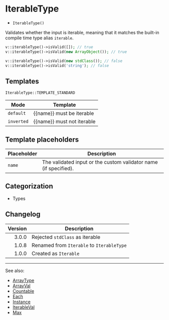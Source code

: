 # IterableType

- `IterableType()`

Validates whether the input is iterable, meaning that it matches the built-in compile time type alias `iterable`.

```php
v::iterableType()->isValid([]); // true
v::iterableType()->isValid(new ArrayObject()); // true

v::iterableType()->isValid(new stdClass()); // false
v::iterableType()->isValid('string'); // false
```

## Templates

`IterableType::TEMPLATE_STANDARD`

| Mode       | Template                   |
|------------|----------------------------|
| `default`  | {{name}} must be iterable  |
| `inverted` | {{name}} must not iterable |

## Template placeholders

| Placeholder | Description                                                      |
|-------------|------------------------------------------------------------------|
| `name`      | The validated input or the custom validator name (if specified). |

## Categorization

- Types

## Changelog

| Version | Description                               |
|--------:|-------------------------------------------|
|   3.0.0 | Rejected `stdClass` as iterable           |
|   1.0.8 | Renamed from `Iterable` to `IterableType` |
|   1.0.0 | Created as `Iterable`                     |

***
See also:

- [ArrayType](ArrayType.md)
- [ArrayVal](ArrayVal.md)
- [Countable](Countable.md)
- [Each](Each.md)
- [Instance](Instance.md)
- [IterableVal](IterableVal.md)
- [Max](Max.md)
